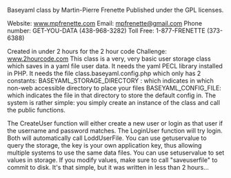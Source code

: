 Baseyaml class by Martin-Pierre Frenette 
Published under the GPL licenses.

Website: www.mpfrenette.com
Email: mpfrenette@gmail.com
Phone number: GET-YOU-DATA (438-968-3282)
Toll Free: 1-877-FRENETTE (373-6388)

Created in under 2 hours for the 2 hour code Challenge: www.2hourcode.com
This class is a very, very basic user storage class which saves in a yaml
file user data.
It needs the yaml PECL library installed in PHP.
It needs the file class.baseyaml.config.php which only has 2 constants:
BASEYAML_STORAGE_DIRECTORY : which indicates in which non-web accessible directory to place your files
BASEYAML_CONFIG_FILE: which indicates the file in that directory to store the default config in.
The system is rather simple: you simply create an instance of the class and call the public functions.

The CreateUser function will either create a new user or login as that user if the username and password matches.
The LoginUser function will try login.
Both will automatically call LoddUserFile.
You can use getuservalue to query the storage, the key is your own application key, thus
allowing multiple systems to use the same data files.
You can use setuservalue to set values in storage.
If you modify values, make sure to call "saveuserfile" to commit to disk.
It's that simple, but it was written in less than 2 hours... 
